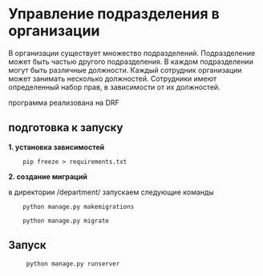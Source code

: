 # Управление подразделения в организации

В организации существует множество подразделений.
Подразделение может быть частью другого подразделения.
В каждом подразделении могут быть различные должности.
Каждый сотрудник организации может занимать несколько должностей.
Сотрудники имеют определенный набор прав, в зависимости от их должностей.

программа реализована на DRF 

## подготовка к запуску

**1. установка зависимостей**

```commandline
    pip freeze > requirements.txt
```

**2. создание миграций**

в директории /department/ запускаем следующие команды

```commandline
    python manage.py makemigrations
```
```commandline
    python manage.py migrate
```

## Запуск

```commandline
     python manage.py runserver
```




